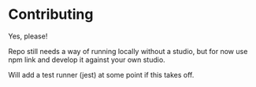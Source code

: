 # Contributing

Yes, please!

Repo still needs a way of running locally without a studio, but for now use npm link and develop it against your own studio.

Will add a test runner (jest) at some point if this takes off.
